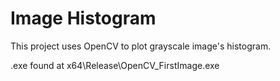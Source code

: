 # Image Histogram

This project uses OpenCV to plot grayscale image's histogram.

.exe found at x64\Release\OpenCV_FirstImage.exe
